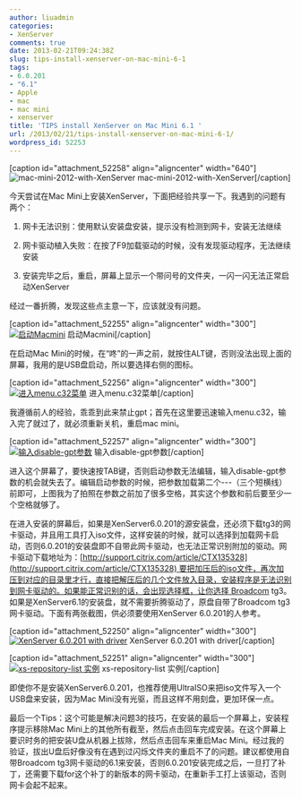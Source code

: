 ```yaml
---
author: liuadmin
categories:
- XenServer
comments: true
date: 2013-02-21T09:24:38Z
slug: tips-install-xenserver-on-mac-mini-6-1
tags:
- 6.0.201
- "6.1"
- Apple
- mac
- mac mini
- xenserver
title: 'TIPS install XenServer on Mac Mini 6.1 '
url: /2013/02/21/tips-install-xenserver-on-mac-mini-6-1/
wordpress_id: 52253
---
```


[caption id="attachment_52258" align="aligncenter" width="640"]![mac-mini-2012-with-XenServer](http://7bv9gn.com1.z0.glb.clouddn.com/wp-content/uploads/2013/02/mac-mini-2012-vs-old-mac-mini.jpg) mac-mini-2012-with-XenServer[/caption]

今天尝试在Mac Mini上安装XenServer，下面把经验共享一下。我遇到的问题有两个：



	
  1. 网卡无法识别：使用默认安装盘安装，提示没有检测到网卡，安装无法继续

	
  2. 网卡驱动植入失败：在按了F9加载驱动的时候，没有发现驱动程序，无法继续安装

	
  3. 安装完毕之后，重启，屏幕上显示一个带问号的文件夹，一闪一闪无法正常启动XenServer


经过一番折腾，发现这些点主意一下，应该就没有问题。

[caption id="attachment_52255" align="aligncenter" width="300"][![启动Macmini](http://7bv9gn.com1.z0.glb.clouddn.com/wp-content/uploads/2013/02/boot-300x224.jpg)](http://7bv9gn.com1.z0.glb.clouddn.com/wp-content/uploads/2013/02/boot.jpg) 启动Macmini[/caption]

在启动Mac Mini的时候，在“咚”的一声之前，就按住ALT键，否则没法出现上面的屏幕，我用的是USB盘启动，所以要选择右侧的图标。

[caption id="attachment_52256" align="aligncenter" width="300"][![进入menu.c32菜单](http://7bv9gn.com1.z0.glb.clouddn.com/wp-content/uploads/2013/02/boot2-300x224.jpg)](http://7bv9gn.com1.z0.glb.clouddn.com/wp-content/uploads/2013/02/boot2.jpg) 进入menu.c32菜单[/caption]

我遵循前人的经验，乖乖到此来禁止gpt；首先在这里要迅速输入menu.c32，输入完了就过了，就必须重新关机，重启mac mini。

[caption id="attachment_52257" align="aligncenter" width="300"][![输入disable-gpt参数](http://7bv9gn.com1.z0.glb.clouddn.com/wp-content/uploads/2013/02/boot3-300x224.jpg)](http://7bv9gn.com1.z0.glb.clouddn.com/wp-content/uploads/2013/02/boot3.jpg) 输入disable-gpt参数[/caption]

进入这个屏幕了，要快速按TAB键，否则启动参数无法编辑，输入disable-gpt参数的机会就失去了。编辑启动参数的时候，把参数加载第二个---（三个短横线）前即可，上图我为了拍照在参数之前加了很多空格，其实这个参数和前后要至少一个空格就够了。

在进入安装的屏幕后，如果是XenServer6.0.201的源安装盘，还必须下载tg3的网卡驱动，并且用工具打入iso文件，这样安装的时候，就可以选择到加载网卡启动，否则6.0.201的安装盘即不自带此网卡驱动，也无法正常识别附加的驱动。网卡驱动下载地址为：[http://support.citrix.com/article/CTX135328](http://support.citrix.com/article/CTX135328) 要把加压后的iso文件，再次加压到对应的目录里才行，直接把解压后的几个文件放入目录，安装程序是无法识别到网卡驱动的。如果能正常识别的话，会出现选择框，让你选择 Broadcom tg3。如果是XenServer6.1的安装盘，就不需要折腾驱动了，原盘自带了Broadcom tg3网卡驱动。下面有两张截图，供必须要使用XenServer 6.0.201的人参考。

[caption id="attachment_52250" align="aligncenter" width="300"][![XenServer 6.0.201 with driver](http://7bv9gn.com1.z0.glb.clouddn.com/wp-content/uploads/2013/02/xenserver6.1-300x215.jpg)](http://7bv9gn.com1.z0.glb.clouddn.com/wp-content/uploads/2013/02/xenserver6.1.jpg) XenServer 6.0.201 with driver[/caption]



[caption id="attachment_52251" align="aligncenter" width="300"][![xs-repository-list 实例](http://7bv9gn.com1.z0.glb.clouddn.com/wp-content/uploads/2013/02/xs-repository-list-300x253.jpg)](http://7bv9gn.com1.z0.glb.clouddn.com/wp-content/uploads/2013/02/xs-repository-list.jpg) xs-repository-list 实例[/caption]

即使你不是安装XenServer6.0.201，也推荐使用UltraISO来把iso文件写入一个USB盘来安装，因为Mac Mini没有光驱，而且这样不用刻盘，更加环保一点。

最后一个Tips：这个可能是解决问题3的技巧，在安装的最后一个屏幕上，安装程序提示移除Mac Mini上的其他所有截至，然后点击回车完成安装。在这个屏幕上要识时务的把安装U盘从机器上拔除，然后点击回车来重启Mac Mini。经过我的验证，拔出U盘后好像没有在遇到过闪烁文件夹的重启不了的问题。建议都使用自带Broadcom tg3网卡驱动的6.1来安装，否则6.0.201安装完成之后，一旦打了补丁，还需要下载for这个补丁的新版本的网卡驱动，在重新手工打上该驱动，否则网卡会起不起来。
